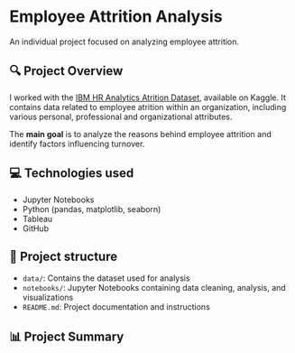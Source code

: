 # Employee Attrition Analysis

An individual project focused on analyzing employee attrition.

## 🔍 Project Overview 


I worked with the [IBM HR Analytics Atrition Dataset](https://www.kaggle.com/datasets/pavansubhasht/ibm-hr-analytics-attrition-dataset/data), available on Kaggle. It contains data related to employee atrition within an organization, including various personal, professional and organizational attributes. 

The **main goal** is to analyze the reasons behind employee attrition and identify factors influencing turnover. 

## 💻 Technologies used 

- Jupyter Notebooks
- Python (pandas, matplotlib, seaborn)
- Tableau
- GitHub

## 📁 Project structure 

- `data/`: Contains the dataset used for analysis 
- `notebooks/`: Jupyter Notebooks containing data cleaning, analysis, and visualizations
- `README.md`: Project documentation and instructions

## 📊 Project Summary 
